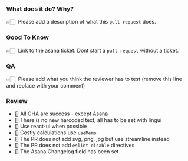 ### What does it do? Why?

👉🏻 &nbsp;Please add a description of what this `pull request` does.

### Good To Know

👉🏻 &nbsp;Link to the asana ticket. Dont start a `pull request` without a ticket.

### QA

👉🏻 &nbsp;Please add what you think the reviewer has to test (remove this line and replace with your comment)

### Review

- [] All GHA are success - except Asana
- [] There is no new harcoded text, all has to be set with lingui
- [] Use react-ui when possible
- [] Costly calculations use `useMemo`
- [] The PR does not add svg, png, jpg but use streamline instead
- [] The PR does not add `eslint-disable` directives
- [] The Asana Changelog field has been set
